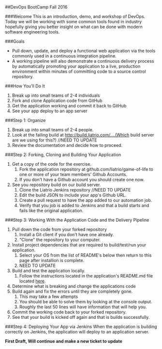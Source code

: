 ##DevOps BootCamp Fall 2016

###Welcome
This is an introduction, demo, and workshop of DevOps. Today we will be working
with some common tools found in industry hopefully giving you better insight on
what can be done with modern software engineering tools.

###Goals
* Pull down, update, and deploy a functional web application via the tools commonly used in a continuous integration pipeline.
* A working pipeline will also demonstrate a continuous delivery process by automatically promoting your application to a live, production environment within minutes of committing code to a source control repository.

###How You'll Do It
1. Break up into small teams of 2-4 individuals
2. Fork and clone Application code from GitHub
3. Get the application working and commit it back to GitHub
4. See your app deploy to an app server

###Step 1: Organize
1. Break up into small teams of 2-4 people.
2. Look at the failing build at http://build.liatrio.com/....(Which build server are we using for this?) //NEED TO UPDATE
3. Review the documentation and decide how to proceed.

###Step 2: Forking, Cloning and Building Your Application
1. Get a copy of the code for the exercise.
   1. Fork the application repository at github.com/liatrio/game-of-life to one or more of your team members' Github Accounts.
   2. If you don't have a Github account you should create one now.
2. See you repository build on our build server.
   1. Clone the Liatrio Jenkins repository //NEED TO UPDATE
   2. Edit the build JSON to include your app's Github URL.
   3. Create a pull request to have the app added to our automation job.
   4. Verify that you job is added to Jenkins and that a build starts and fails like the original application.

###Step 3: Working With the Application Code and the Delivery Pipeline
1. Pull down the code from your forked repository
   1. Install a Git client if you don't have one already.
   2. "Clone" the repository to your computer.
2. Install project dependencies that are required to build/test/run your application.
   1. Select your OS from the list of README's below then return to this page after installion is complete.
   2. NEED TO UPDATE
3. Build and test the application locally.
   1. Follow the instructions located in the application's README.md file located [here](/orig_README.markdown).
4. Determine what is breaking and change the applications code
5. Build again and fix the errors until they are completely gone.
   1. This may take a few attempts
   2.  You should be able to solve them by looking at the console output.
   3. Roughly the last 50 lines will have information that will help you.
6. Commit the working code back to your forked repository.
7. See that your build is kicked off again and that is builds successfully.

###Step 4: Deploying Your App via Jenkins
 When the application is building correctly on Jenkins, the application will deploy to an application server.

**First Draft, Will continue and make a new ticket to update**
